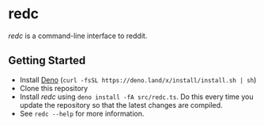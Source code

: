 # redc

*redc* is a command-line interface to reddit.

## Getting Started

* Install [Deno](https://deno.land/) (`curl -fsSL https://deno.land/x/install/install.sh | sh`)
* Clone this repository
* Install *redc* using `deno install -fA src/redc.ts`. Do this every time you update the repository so that the latest changes are compiled.
* See `redc --help` for more information.
